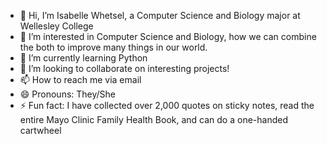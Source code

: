 - 👋 Hi, I’m Isabelle Whetsel, a Computer Science and Biology major at Wellesley College
- 👀 I’m interested in Computer Science and Biology, how we can combine the both to improve many things in our world.
- 🌱 I’m currently learning Python
- 💞️ I’m looking to collaborate on interesting projects!
- 📫 How to reach me via email
- 😄 Pronouns: They/She
- ⚡ Fun fact: I have collected over 2,000 quotes on sticky notes, read the entire Mayo Clinic Family Health Book, and can do a one-handed cartwheel

<!---
isa314159/isa314159 is a ✨ special ✨ repository because its `README.md` (this file) appears on your GitHub profile.
You can click the Preview link to take a look at your changes.
--->
